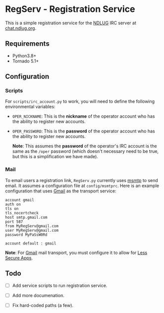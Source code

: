 # RegServ - Registration Service

This is a simple registration service for the [NDLUG] IRC server at
[chat.ndlug.org](https://chat.ndlug.org).

## Requirements

- Python3.8+
- Tornado 5.1+

## Configuration

### Scripts

For `scripts/irc_account.py` to work, you will need to define the following
environmental variables:

- `OPER_NICKNAME`: This is the **nickname** of the operator account who has the
  ability to register new accounts.
  
- `OPER_PASSWORD`: This is the **password** of the operator account who has the
  ability to register new accounts.
  
    **Note**: This assumes the **password** of the operator's IRC account is
    the same as the `/oper` password (which doesn't necessary need to be true,
    but this is a simplification we have made).
    
### Mail

To email users a registration link, `RegServ.py` currently uses [msmtp] to send
email. It assumes a configuration file at `config/msmtprc`.  Here is an example
configuration that uses [Gmail] as the transport service:

```
account gmail
auth on
tls on
tls_nocertcheck
host smtp.gmail.com
port 587
from MyRegServ@gmail.com
user MyRegServ@gmail.com
password MyPaSsW0Rd

account default : gmail
```

**Note**: For [Gmail] mail transport, you must configure it to allow for [Less
Secure Apps](https://support.google.com/accounts/answer/6010255?hl=en).

## Todo

- [ ] Add service scripts to run registration service.

- [ ] Add more documenation.

- [ ] Fix hard-coded paths (a few).

[NDLUG]:            https://ndlug.org/
[Oragono]:          https://oragono.io/
[The Lounge]:       https://thelounge.chat/
[msmtp]:            https://marlam.de/msmtp/
[gmail]:            https://gmail.com

